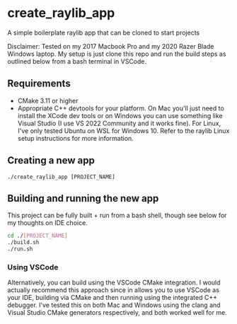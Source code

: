 # create_raylib_app

A simple boilerplate raylib app that can be cloned to start projects

Disclaimer: Tested on my 2017 Macbook Pro and my 2020 Razer Blade Windows laptop. My setup is just clone this repo and run the build steps as outlined below from a bash terminal in VSCode.

## Requirements

- CMake 3.11 or higher
- Appropriate C++ devtools for your platform. On Mac you'll just need to install the XCode dev tools or on Windows you can use something like Visual Studio (I use VS 2022 Community and it works fine). For Linux, I've only tested Ubuntu on WSL for Windows 10. Refer to the raylib Linux setup instructions for more information.

## Creating a new app

`./create_raylib_app [PROJECT_NAME]`

## Building and running the new app

This project can be fully built + run from a bash shell, though see below for my thoughts on IDE choice.

```sh
cd ./[PROJECT_NAME]
./build.sh
./run.sh
```

### Using VSCode

Alternatively, you can build using the VSCode CMake integration. I would actually recommend this approach since in allows you to use VSCode as your IDE, building via CMake and then running using the integrated C++ debugger. I've tested this on both Mac and Windows using the clang and Visual Studio CMake generators respectively, and both worked well for me.

